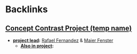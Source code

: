 
# Backlinks
## [Concept Contrast Project (temp name)](<Concept Contrast Project (temp name).md>)
- **[project lead](<project lead.md>):** [Rafael Fernandez](<Rafael Fernandez.md>) & [Maier Fenster](<Maier Fenster.md>)
    - **[Also in project](<Also in project.md>):**

